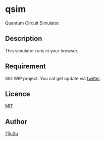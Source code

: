 # qsim  

Quantum Circuit Simulator.

## Description

This simulator runs in your browser.  

## Requirement

Still WIP project. You cat get update via [twitter](https://twitter.com/crane_memory).  

## Licence

[MIT](https://github.com/tcnksm/tool/blob/master/LICENCE)

## Author

[75u2u](https://github.com/75u2u)

